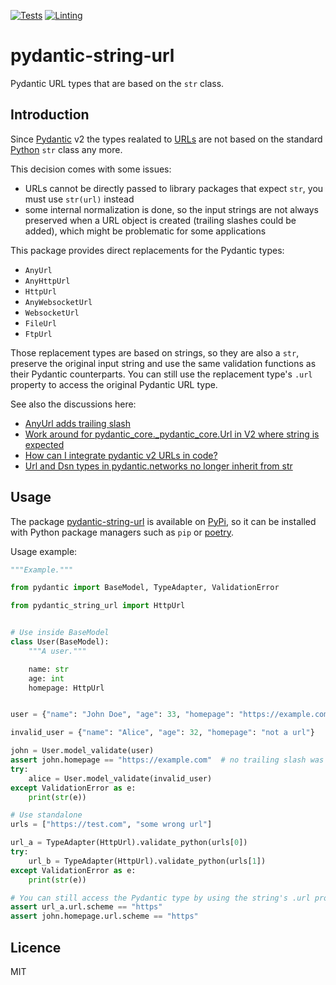 [![Tests](https://github.com/patrsc/pydantic-string-url/actions/workflows/tests.yml/badge.svg)](https://github.com/patrsc/pydantic-string-url/actions/workflows/tests.yml)
[![Linting](https://github.com/patrsc/pydantic-string-url/actions/workflows/linting.yml/badge.svg)](https://github.com/patrsc/pydantic-string-url/actions/workflows/linting.yml)

# pydantic-string-url

Pydantic URL types that are based on the `str` class.

## Introduction

Since [Pydantic](https://docs.pydantic.dev/) v2 the types realated to
[URLs](https://docs.pydantic.dev/latest/api/networks/) are not based on the
standard [Python](https://www.python.org/) `str` class any more.

This decision comes with some issues:
* URLs cannot be directly passed to library packages that expect `str`, you must use `str(url)`
  instead
* some internal normalization is done, so the input strings are not always preserved when a
  URL object is created (trailing slashes could be added), which might be problematic for some
  applications

This package provides direct replacements for the Pydantic types:
* `AnyUrl`
* `AnyHttpUrl`
* `HttpUrl`
* `AnyWebsocketUrl`
* `WebsocketUrl`
* `FileUrl`
* `FtpUrl`

Those replacement types are based on strings, so they are also a `str`, preserve the original input
string and use the same validation functions as their Pydantic counterparts.
You can still use the replacement type's `.url` property to access the original Pydantic URL type.

See also the discussions here:
- [AnyUrl adds trailing slash](https://github.com/pydantic/pydantic/issues/7186)
- [Work around for pydantic_core._pydantic_core.Url in V2 where string is expected](https://github.com/pydantic/pydantic/discussions/8211)
- [How can I integrate pydantic v2 URLs in code?](https://github.com/pydantic/pydantic/discussions/6395)
- [Url and Dsn types in pydantic.networks no longer inherit from str](https://docs.pydantic.dev/latest/migration/#url-and-dsn-types-in-pydanticnetworks-no-longer-inherit-from-str)

## Usage

The package [pydantic-string-url](https://pypi.org/project/pydantic-string-url/) is available
on [PyPi](https://pypi.org/), so it can be installed with Python package managers such as
`pip` or [poetry](https://python-poetry.org/).

Usage example:

```py
"""Example."""

from pydantic import BaseModel, TypeAdapter, ValidationError

from pydantic_string_url import HttpUrl


# Use inside BaseModel
class User(BaseModel):
    """A user."""

    name: str
    age: int
    homepage: HttpUrl


user = {"name": "John Doe", "age": 33, "homepage": "https://example.com"}

invalid_user = {"name": "Alice", "age": 32, "homepage": "not a url"}

john = User.model_validate(user)
assert john.homepage == "https://example.com"  # no trailing slash was added
try:
    alice = User.model_validate(invalid_user)
except ValidationError as e:
    print(str(e))

# Use standalone
urls = ["https://test.com", "some wrong url"]

url_a = TypeAdapter(HttpUrl).validate_python(urls[0])
try:
    url_b = TypeAdapter(HttpUrl).validate_python(urls[1])
except ValidationError as e:
    print(str(e))

# You can still access the Pydantic type by using the string's .url property
assert url_a.url.scheme == "https"
assert john.homepage.url.scheme == "https"

```

## Licence

MIT
